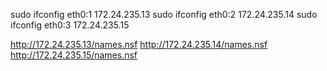 
sudo ifconfig eth0:1 172.24.235.13
sudo ifconfig eth0:2 172.24.235.14
sudo ifconfig eth0:3 172.24.235.15

http://172.24.235.13/names.nsf
http://172.24.235.14/names.nsf
http://172.24.235.15/names.nsf